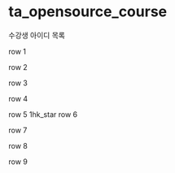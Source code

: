# ta_opensource_course

수강생 아이디 목록

row 1

row 2

row 3

row 4

row 5
1hk_star
row 6

row 7

row 8

row 9
